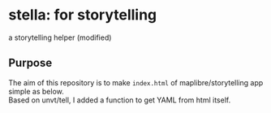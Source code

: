 # stella: for storytelling

a storytelling helper (modified)

## Purpose

The aim of this repository is to make `index.html` of maplibre/storytelling app simple as below.  
Based on unvt/tell, I added a function to get YAML from html itself.

